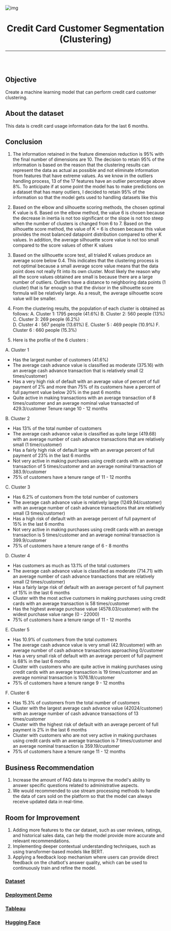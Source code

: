 ![img](https://miro.medium.com/v2/resize:fit:828/format:webp/0*roEnqE5qSiUbTJkp.jpg)

<center>

<h1>Credit Card Customer Segmentation (Clustering)</h1>

---

</center>

<br />
<br />

## **Objective**
Create a machine learning model that can perform credit card customer clustering.

## **About the dataset**

This data is credit card usage information data for the last 6 months.

## **Conclusion**

1. The information retained in the feature dimension reduction is 95% with the final number of dimensions are 10. The decision to retain 95% of the information is based on the reason that the clustering results can represent the data as actual as possible and not eliminate information from features that have extreme values. As we know in the outliers handling process, 13 of the 17 features have an outlier percentage above 8%. To anticipate if at some point the model has to make predictions on a dataset that has many outliers, I decided to retain 95% of the information so that the model gets used to handling datasets like this
   
2. Based on the elbow and silhouette scoring methods, the chosen optimal K value is 6. Based on the elbow method, the value 6 is chosen because the decrease in inertia is not too significant or the slope is not too steep when the number of clusters is changed from 6 to 7. Based on the silhouette score method, the value of K = 6 is chosen because this value provides the most balanced datapoint distribution compared to other K values. In addition, the average silhouette score value is not too small compared to the score values ​​of other K values
   
3. Based on the sillhouette score test, all trialed K values produce an average score below 0.4. This indicates that the clustering process is not optimal because a small average score value means that the data point does not really fit into its own cluster. Most likely the reason why all the score values obtained are small is because there are a large number of outliers. Outliers have a distance to neighboring data points (1 cluster) that is far enough so that the divisor in the silhouette score formula will be relatively large. As a result, the average silhouette score value will be smaller.
   
4. From the clustering results, the population of each cluster is obtained as follows:
  A. Cluster 1: 1795 people (41.6%)
  B. Cluster 2: 560 people (13%)
  C. Cluster 3: 269 people (6.2%)  
  D. Cluster 4 : 567 people (13.61%)
  E. Cluster 5 : 469 people (10.9%)
  F. Cluster 6 : 660 people (15.3%)
5. Here is the profile of the 6 clusters :
   
  A. Cluster 1
  - Has the largest number of customers (41.6%) 
  - The average cash advance value is classified as moderate (375.16) with an average cash advance transaction that is relatively small (2 times/customer) 
  - Has a very high   risk of default with an average value of percent of full payment of 2% and more than 75% of its customers have a percent of full payment value below 20% in the past 6 months
  - Quite active in making transactions    with an average transaction of 8 times/customer and an average nominal value transacted of 429.3/customer Tenure range 10 - 12 months

  B. Cluster 2
  - Has 13% of the total number of customers
  - The average cash advance value is classified as quite large (419.68) with an average number of cash advance transactions that are relatively small (1 time/customer)
  - Has a fairly high risk of default large with an average percent of full payment of 23% in the last 6 months
  - Not very active in making purchases using credit cards with an average transaction of 5 times/customer and an average nominal transaction of 383.9/customer
  - 75% of customers have a tenure range of 11 - 12 months

  C. Cluster 3
  - Has 6.2% of customers from the total number of customers
  - The average cash advance value is relatively large (1249.94/customer) with an average number of cash advance transactions that are relatively small (3 times/customer)
  - Has a high risk of default with an average percent of full payment of 15% in the last 6 months
  - Not very active in making purchases using credit cards with an average transaction is 5 times/customer and an average nominal transaction is 399.9/customer
  - 75% of customers have a tenure range of 6 - 8 months

  D. Cluster 4
  - Has customers as much as 13.1% of the total customers
  - The average cash advance value is classified as moderate (714.71) with an average number of cash advance transactions that are relatively small (2 times/customer)
  - Has a fairly large risk of default with an average percent of full payment of 15% in the last 6 months
  - Cluster with the most active customers in making purchases using credit cards with an average transaction is 58 times/customer
  - Has the highest average purchase value (4578.03/customer) with the widest purchase value range (0 - 22000)
  - 75% of customers have a tenure range of 11 - 12 months

  E. Cluster 5
  - Has 10.9% of customers from the total customers
  - The average cash advance value is very small (42.9/customer) with an average number of cash advance transactions approaching 0/customer
  - Has a very small risk of default with an average percent of full payment is 68% in the last 6 months
  - Cluster with customers who are quite active in making purchases using credit cards with an average transaction is 19 times/customer and an average nominal transaction is 1076.18/customer
  - 75% of customers have a tenure range 9 - 12 months

  F. Cluster 6
  - Has 15.3% of customers from the total number of customers
  - Cluster with the largest average cash advance value (42024/customer) with an average number of cash advance transactions of 13 times/customer
  - Cluster with the highest risk of default with an average percent of full payment is 2% in the last 6 months
  - Cluster with customers who are not very active in making purchases using credit cards with an average transaction is 7 times/customer and an average nominal transaction is 359.19/customer
  - 75% of customers have a tenure range 11 - 12 months

## **Business Recommendation**

1. Increase the amount of FAQ data to improve the model's ability to answer specific questions related to administrative aspects.    
2. We would recommended to use stream processing methods to handle the data of cars sold on the platform so that the model can always receive updated data in real-time.

## **Room for Improvement**

1. Adding more features to the car dataset, such as user reviews, ratings, and historical sales data, can help the model provide more accurate and relevant recommendations.
2. Implementing deeper contextual understanding techniques, such as using transformer-based models like BERT.
3. Applying a feedback loop mechanism where users can provide direct feedback on the chatbot's answer quality, which can be used to continuously train and refine the model.

### [**Dataset**](https://www.kaggle.com/datasets/indraputra21/used-car-listings-in-indonesia?select=used_car.csv)
### [**Deployment Demo**](https://drive.google.com/file/d/18srgZGhkPxruex62RCXlwg3URjR7Puq8/view?usp=sharing)
### [**Tableau**](https://public.tableau.com/app/profile/ahmad.dani.rifai/viz/CarListing_17223143129200/Dashboard1?publish=yes)
### [**Hugging Face**](https://huggingface.co/spaces/vickybelario/project01)
